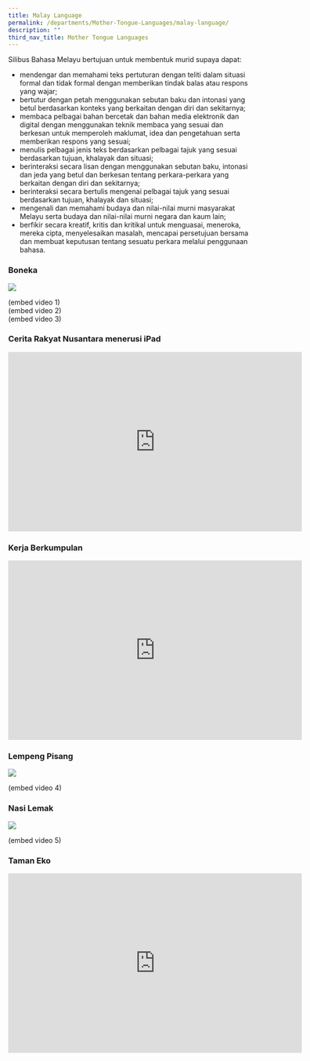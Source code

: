 ```yaml
---
title: Malay Language
permalink: /departments/Mother-Tongue-Languages/malay-language/
description: ""
third_nav_title: Mother Tongue Languages
---
```

Silibus Bahasa Melayu bertujuan untuk membentuk murid supaya dapat:

*   mendengar dan memahami teks pertuturan dengan teliti dalam situasi formal dan tidak formal dengan memberikan tindak balas atau respons yang wajar;
*   bertutur dengan petah menggunakan sebutan baku dan intonasi yang betul berdasarkan konteks yang berkaitan dengan diri dan sekitarnya;
*   membaca pelbagai bahan bercetak dan bahan media elektronik dan digital dengan menggunakan teknik membaca yang sesuai dan berkesan untuk memperoleh maklumat, idea dan pengetahuan serta memberikan respons yang sesuai;
*   menulis pelbagai jenis teks berdasarkan pelbagai tajuk yang sesuai berdasarkan tujuan, khalayak dan situasi;
*   berinteraksi secara lisan dengan menggunakan sebutan baku, intonasi dan jeda yang betul dan berkesan tentang perkara-perkara yang berkaitan dengan diri dan sekitarnya;
*   berinteraksi secara bertulis mengenai pelbagai tajuk yang sesuai berdasarkan tujuan, khalayak dan situasi;
*   mengenali dan memahami budaya dan nilai-nilai murni masyarakat Melayu serta budaya dan nilai-nilai murni negara dan kaum lain;
*   berfikir secara kreatif, kritis dan kritikal untuk menguasai, meneroka, mereka cipta, menyelesaikan masalah, mencapai persetujuan bersama dan membuat keputusan tentang sesuatu perkara melalui penggunaan bahasa.

### Boneka

![](/images/boneka1.jpeg)

(embed video 1)   
(embed video 2)   
(embed video 3)   

### Cerita Rakyat Nusantara menerusi iPad

<center><iframe allowfullscreen="true" height="366" width="600" frameborder="0" src="https://docs.google.com/presentation/d/e/2PACX-1vRjb7W3LjN5WLGEPEAgCleB_Tz5_b_G1frQaXWSBaGR3otrWtTng_bpRy2li7uwdnFyslxd-U8If-5f/embed?start=true&amp;loop=false&amp;delayms=3000"></iframe></center>


### Kerja Berkumpulan

<center><iframe src="https://docs.google.com/presentation/d/e/2PACX-1vTspGsSyrt5NNnGhI1a6yXUbp5c9xtugB2mRhy0BhiK4MRHuT5Gqg_U1IENlQaVQCfSe_iAV9YsZhVo/embed?start=false&amp;loop=true&amp;delayms=3000" frameborder="0" width="600" height="366" allowfullscreen="true"></iframe></center>

### Lempeng Pisang

![](/images/ml10.jpeg)

(embed video 4)

### Nasi Lemak

![](/images/ml11.jpeg)

(embed video 5)

### Taman Eko


<center><iframe allowfullscreen="true" height="366" width="600" frameborder="0" src="https://docs.google.com/presentation/d/e/2PACX-1vQnCDvXFJxcmlUT8fL1fSuIEguyfKAhuK--77dqVHsDgsWImlA0LD9v0S7JxpQ2KnkadTNyF70mJoDc/embed?start=false&amp;loop=true&amp;delayms=3000"></iframe></center>